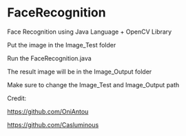 # FaceRecognition
Face Recognition using Java Language + OpenCV Library

Put the image in the Image_Test folder

Run the FaceRecognition.java

The result image will be in the Image_Output folder

Make sure to change the Image_Test and Image_Output path

Credit:

https://github.com/OniAntou

https://github.com/Casluminous
